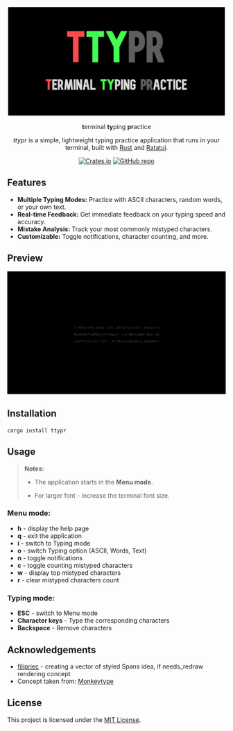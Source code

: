 <div align="center">
  <img src="images/social_preview.jpg" alt="ttypr - terminal typing practice" width="500" />
</div>

<div align="center">

**t**erminal **ty**ping **pr**actice

_ttypr_ is a simple, lightweight typing practice application that runs in your terminal, built with [Rust](https://www.rust-lang.org/) and [Ratatui](https://ratatui.rs).

</div>

<div align="center">

[![Crates.io](https://img.shields.io/crates/v/ttypr?style=for-the-badge)](https://crates.io/crates/ttypr)
[![GitHub repo](https://img.shields.io/badge/github-repo-blue?style=for-the-badge)](https://github.com/hotellogical05/ttypr)

</div>

## Features

- **Multiple Typing Modes:** Practice with ASCII characters, random words, or your own text.
- **Real-time Feedback:** Get immediate feedback on your typing speed and accuracy.
- **Mistake Analysis:** Track your most commonly mistyped characters.
- **Customizable:** Toggle notifications, character counting, and more.

## Preview

![](images/preview.gif)

## Installation

```shell
cargo install ttypr
```

## Usage

> **Notes:**
>
> - The application starts in the **Menu mode**.
>
> - For larger font - increase the terminal font size.

### Menu mode:

- **h** - display the help page
- **q** - exit the application
- **i** - switch to Typing mode
- **o** - switch Typing option (ASCII, Words, Text)
- **n** - toggle notifications
- **c** - toggle counting mistyped characters
- **w** - display top mistyped characters
- **r** - clear mistyped characters count

### Typing mode:

- **ESC** - switch to Menu mode
- **Character keys** - Type the corresponding characters
- **Backspace** - Remove characters

## Acknowledgements

- [filipriec][FilipsGitLab] - creating a vector of styled Spans idea, if needs_redraw rendering concept
- Concept taken from: [Monkeytype][MonkeytypeLink]

## License

This project is licensed under the [MIT License][MITLicense].

[FilipsGitLab]: https://gitlab.com/filipriec
[MonkeytypeLink]: https://monkeytype.com
[MITLicense]: https://github.com/hotellogical05/ttypr/blob/main/LICENSE
